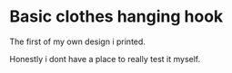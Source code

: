 # Basic clothes hanging hook
The first of my own design i printed.

Honestly i dont have a place to really test it myself.
